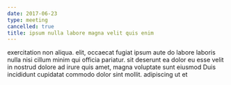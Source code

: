 ```yaml
---
date: 2017-06-23
type: meeting
cancelled: true
title: ipsum nulla labore magna velit quis enim
---
```

exercitation non aliqua. elit, occaecat fugiat ipsum aute do labore laboris nulla nisi cillum minim qui officia pariatur. sit deserunt ea dolor eu esse velit in nostrud dolore ad irure quis amet, magna voluptate sunt eiusmod Duis incididunt cupidatat commodo dolor sint mollit. adipiscing ut et